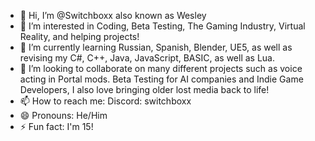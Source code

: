 - 👋 Hi, I’m @Switchboxx also known as Wesley
- 👀 I’m interested in Coding, Beta Testing, The Gaming Industry, Virtual Reality, and helping projects!
- 🌱 I’m currently learning Russian, Spanish, Blender, UE5, as well as revising my C#, C++, Java, JavaScript, BASIC, as well as Lua. 
- 💞️ I’m looking to collaborate on many different projects such as voice acting in Portal mods. Beta Testing for AI companies and Indie Game Developers, I also love bringing older lost media back to life!
- 📫 How to reach me: Discord: switchboxx
- 😄 Pronouns: He/Him
- ⚡ Fun fact: I'm 15!

<!---
Switchboxx/Switchboxx is a ✨ special ✨ repository because its `README.md` (this file) appears on your GitHub profile.
You can click the Preview link to take a look at your changes.
--->
